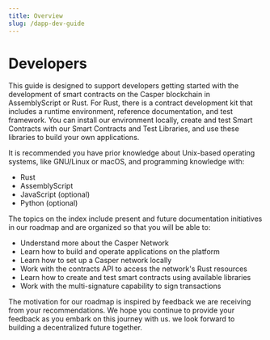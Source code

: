 ```yaml
---
title: Overview
slug: /dapp-dev-guide
---
```


# Developers

This guide is designed to support developers getting started with the development of smart contracts on the Casper blockchain in AssemblyScript or Rust. For Rust, there is a contract development kit that includes a runtime environment, reference documentation, and test framework. You can install our environment locally, create and test Smart Contracts with our Smart Contracts and Test Libraries, and use these libraries to build your own applications.

It is recommended you have prior knowledge about Unix-based operating systems, like GNU/Linux or macOS, and programming knowledge with:

-   Rust
-   AssemblyScript
-   JavaScript (optional)
-   Python (optional)

The topics on the index include present and future documentation initiatives in our roadmap and are organized so that you will be able to:

-   Understand more about the Casper Network
-   Learn how to build and operate applications on the platform
-   Learn how to set up a Casper network locally
-   Work with the contracts API to access the network's Rust resources
-   Learn how to create and test smart contracts using available libraries
-   Work with the multi-signature capability to sign transactions

The motivation for our roadmap is inspired by feedback we are receiving from your recommendations. We hope you continue to provide your feedback as you embark on this journey with us. we look forward to building a decentralized future together.
